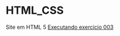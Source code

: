 # HTML_CSS
 Site em HTML 5
<a href="https://miguel-aangelo.github.io/HTML_CSS/Exerc03/index.html">Executando exercicio 003</a>
